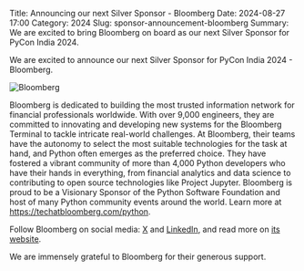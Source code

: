 Title: Announcing our next Silver Sponsor - Bloomberg
Date: 2024-08-27 17:00
Category: 2024
Slug: sponsor-announcement-bloomberg
Summary: We are excited to bring Bloomberg on board as our next Silver Sponsor for PyCon India 2024.

We are excited to announce our next Silver Sponsor for PyCon India 2024 - Bloomberg.
<br>
<div class="text-center">
  <a href="https://indee.tv/" target="_blank" style="border: none; text-decoration: none;">
    <img src="{static}/images/2024/sponsor-bloomberg.png" alt="Bloomberg" class="img-fluid responsive-image">
  </a>
</div>
<be>

Bloomberg is dedicated to building the most trusted information network for financial professionals worldwide. With over 9,000 engineers, they are committed to innovating and developing new systems for the Bloomberg Terminal to tackle intricate real-world challenges. At Bloomberg, their teams have the autonomy to select the most suitable technologies for the task at hand, and Python often emerges as the preferred choice. They have fostered a vibrant community of more than 4,000 Python developers who have their hands in everything, from financial analytics and data science to contributing to open source technologies like Project Jupyter. Bloomberg is proud to be a Visionary Sponsor of the Python Software Foundation and host of many Python community events around the world. Learn more at <https://techatbloomberg.com/python>.

Follow Bloomberg on social media: [X](https://x.com/TechAtBloomberg) and [LinkedIn](https://www.linkedin.com/company/bloomberg/), and read more on [its website](https://www.techatbloomberg.com/).

We are immensely grateful to Bloomberg for their generous support.
